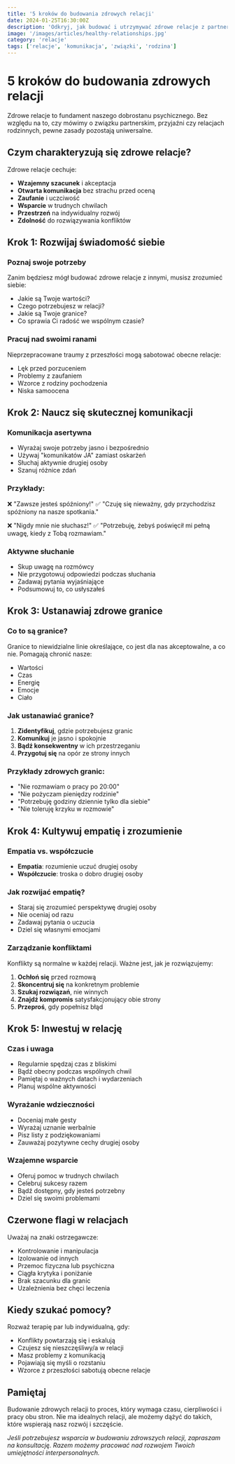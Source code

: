 ```yaml
---
title: '5 kroków do budowania zdrowych relacji'
date: 2024-01-25T16:30:00Z
description: 'Odkryj, jak budować i utrzymywać zdrowe relacje z partnerem, rodziną i przyjaciółmi. Praktyczne wskazówki od psychoterapeuty.'
image: '/images/articles/healthy-relationships.jpg'
category: 'relacje'
tags: ['relacje', 'komunikacja', 'związki', 'rodzina']
---
```


# 5 kroków do budowania zdrowych relacji

Zdrowe relacje to fundament naszego dobrostanu psychicznego. Bez względu na to, czy mówimy o związku partnerskim, przyjaźni czy relacjach rodzinnych, pewne zasady pozostają uniwersalne.

## Czym charakteryzują się zdrowe relacje?

Zdrowe relacje cechuje:

- **Wzajemny szacunek** i akceptacja
- **Otwarta komunikacja** bez strachu przed oceną
- **Zaufanie** i uczciwość
- **Wsparcie** w trudnych chwilach
- **Przestrzeń** na indywidualny rozwój
- **Zdolność** do rozwiązywania konfliktów

## Krok 1: Rozwijaj świadomość siebie

### Poznaj swoje potrzeby

Zanim będziesz mógł budować zdrowe relacje z innymi, musisz zrozumieć siebie:

- Jakie są Twoje wartości?
- Czego potrzebujesz w relacji?
- Jakie są Twoje granice?
- Co sprawia Ci radość we wspólnym czasie?

### Pracuj nad swoimi ranami

Nieprze­pracowane traumy z przeszłości mogą sabotować obecne relacje:

- Lęk przed porzuceniem
- Problemy z zaufaniem
- Wzorce z rodziny pochodzenia
- Niska samoocena

## Krok 2: Naucz się skutecznej komunikacji

### Komunikacja asertywna

- Wyrażaj swoje potrzeby jasno i bezpośrednio
- Używaj "komunikatów JA" zamiast oskarżeń
- Słuchaj aktywnie drugiej osoby
- Szanuj różnice zdań

### Przykłady:

❌ "Zawsze jesteś spóźniony!"
✅ "Czuję się nieważny, gdy przychodzisz spóźniony na nasze spotkania."

❌ "Nigdy mnie nie słuchasz!"
✅ "Potrzebuję, żebyś poświęcił mi pełną uwagę, kiedy z Tobą rozmawiam."

### Aktywne słuchanie

- Skup uwagę na rozmówcy
- Nie przygotowuj odpowiedzi podczas słuchania
- Zadawaj pytania wyjaśniające
- Podsumowuj to, co usłyszałeś

## Krok 3: Ustanawiaj zdrowe granice

### Co to są granice?

Granice to niewidzialne linie określające, co jest dla nas akceptowalne, a co nie. Pomagają chronić nasze:

- Wartości
- Czas
- Energię
- Emocje
- Ciało

### Jak ustanawiać granice?

1. **Zidentyfikuj**, gdzie potrzebujesz granic
2. **Komunikuj** je jasno i spokojnie
3. **Bądź konsekwentny** w ich przestrzeganiu
4. **Przygotuj się** na opór ze strony innych

### Przykłady zdrowych granic:

- "Nie rozmawiam o pracy po 20:00"
- "Nie pożyczam pieniędzy rodzinie"
- "Potrzebuję godziny dziennie tylko dla siebie"
- "Nie toleruję krzyku w rozmowie"

## Krok 4: Kultywuj empatię i zrozumienie

### Empatia vs. współczucie

- **Empatia**: rozumienie uczuć drugiej osoby
- **Współczucie**: troska o dobro drugiej osoby

### Jak rozwijać empatię?

- Staraj się zrozumieć perspektywę drugiej osoby
- Nie oceniaj od razu
- Zadawaj pytania o uczucia
- Dziel się własnymi emocjami

### Zarządzanie konfliktami

Konflikty są normalne w każdej relacji. Ważne jest, jak je rozwiązujemy:

1. **Ochłoń się** przed rozmową
2. **Skoncentruj się** na konkretnym problemie
3. **Szukaj rozwiązań**, nie winnych
4. **Znajdź kompromis** satysfakcjonujący obie strony
5. **Przeproś**, gdy popełnisz błąd

## Krok 5: Inwestuj w relację

### Czas i uwaga

- Regularnie spędzaj czas z bliskimi
- Bądź obecny podczas wspólnych chwil
- Pamiętaj o ważnych datach i wydarzeniach
- Planuj wspólne aktywności

### Wyrażanie wdzieczności

- Doceniaj małe gesty
- Wyrażaj uznanie werbalnie
- Pisz listy z podziękowaniami
- Zauważaj pozytywne cechy drugiej osoby

### Wzajemne wsparcie

- Oferuj pomoc w trudnych chwilach
- Celebruj sukcesy razem
- Bądź dostępny, gdy jesteś potrzebny
- Dziel się swoimi problemami

## Czerwone flagi w relacjach

Uważaj na znaki ostrzegawcze:

- Kontrolowanie i manipulacja
- Izolowanie od innych
- Przemoc fizyczna lub psychiczna
- Ciągła krytyka i poniżanie
- Brak szacunku dla granic
- Uzależnienia bez chęci leczenia

## Kiedy szukać pomocy?

Rozważ terapię par lub indywidualną, gdy:

- Konflikty powtarzają się i eskalują
- Czujesz się nieszczęśliwy/a w relacji
- Masz problemy z komunikacją
- Pojawiają się myśli o rozstaniu
- Wzorce z przeszłości sabotują obecne relacje

## Pamiętaj

Budowanie zdrowych relacji to proces, który wymaga czasu, cierpliwości i pracy obu stron. Nie ma idealnych relacji, ale możemy dążyć do takich, które wspierają nasz rozwój i szczęście.

_Jeśli potrzebujesz wsparcia w budowaniu zdrowszych relacji, zapraszam na konsultację. Razem możemy pracować nad rozwojem Twoich umiejętności interpersonalnych._
